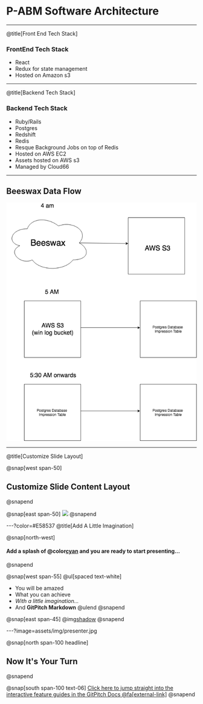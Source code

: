 # P-ABM Software Architecture

---

@title[Front End Tech Stack]
### FrontEnd Tech Stack

- React 
- Redux for state management 
- Hosted on Amazon s3 


---

@title[Backend Tech Stack]
### Backend Tech Stack

- Ruby/Rails 
- Postgres
- Redshift 
- Redis
- Resque Background Jobs on top of Redis 
- Hosted on AWS EC2
- Assets hosted on AWS s3 
- Managed by Cloud66


---


## Beeswax Data Flow

![](assets/img/beeswax_data_flow.png)

---
@title[Customize Slide Layout]

@snap[west span-50]
## Customize Slide Content Layout
@snapend

@snap[east span-50]
![](assets/img/presentation.png)
@snapend

---?color=#E58537
@title[Add A Little Imagination]

@snap[north-west]
#### Add a splash of @color[cyan](**color**) and you are ready to start presenting...
@snapend

@snap[west span-55]
@ul[spaced text-white]
- You will be amazed
- What you can achieve
- *With a little imagination...*
- And **GitPitch Markdown**
@ulend
@snapend

@snap[east span-45]
@img[shadow](assets/img/conference.png)
@snapend

---?image=assets/img/presenter.jpg

@snap[north span-100 headline]
## Now It's Your Turn
@snapend

@snap[south span-100 text-06]
[Click here to jump straight into the interactive feature guides in the GitPitch Docs @fa[external-link]](https://gitpitch.com/docs/getting-started/tutorial/)
@snapend
